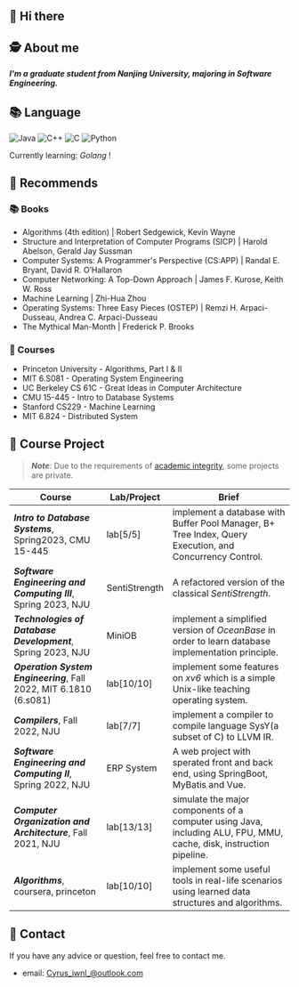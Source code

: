 ## 👋 Hi there
## 🕵 About me
_**I'm a graduate student from Nanjing University, majoring in Software Engineering.**_

## 📚 Language
![Java](https://img.shields.io/badge/-Java-FC801D?style=flat&logo=java&logoColor=white)
![C++](https://img.shields.io/badge/-C++-FE2857?style=flat&logo=c%2B%2B&logoColor=white)
![C](https://img.shields.io/badge/-DD1265?style=flat&logo=c&logoColor=white)
![Python](https://img.shields.io/badge/-Python-FDB60D?style=flat&logo=python&logoColor=white)

Currently learning: _Golang_ ! 

## 🚀 Recommends
### 📚 Books
- Algorithms (4th edition) | Robert Sedgewick, Kevin Wayne
- Structure and Interpretation of Computer Programs (SICP) | Harold Abelson, Gerald Jay Sussman
- Computer Systems: A Programmer's Perspective (CS:APP) | Randal E. Bryant, David R. O’Hallaron
- Computer Networking: A Top-Down Approach | James F. Kurose, Keith W. Ross
- Machine Learning | Zhi-Hua Zhou
- Operating Systems: Three Easy Pieces (OSTEP) | Remzi H. Arpaci-Dusseau, Andrea C. Arpaci-Dusseau
- The Mythical Man-Month | Frederick P. Brooks

### 🏫 Courses
- Princeton University - Algorithms, Part I & II
- MIT 6.S081 - Operating System Engineering
- UC Berkeley CS 61C - Great Ideas in Computer Architecture
- CMU 15-445 - Intro to Database Systems
- Stanford CS229 - Machine Learning
- MIT 6.824 - Distributed System

## 🔬 Course Project
> ***Note***: Due to the requirements of [academic integrity](https://integrity.mit.edu/), some projects are private. 

| Course                                                       | Lab/Project        | Brief                                                        |
| ------------------------------------------------------------ | ------------------ | ------------------------------------------------------------ |
| ***Intro to Database Systems***, Spring2023, CMU 15-445| lab[5/5] | implement a database with Buffer Pool Manager, B+ Tree Index, Query Execution, and Concurrency Control. |
| ***Software Engineering and Computing III***, Spring 2023, NJU | SentiStrength | A refactored version of the classical *SentiStrength*.       |
| ***Technologies of Database Development***, Spring 2023, NJU | MiniOB             | implement a simplified version of *OceanBase* in order to learn database implementation principle. |
| ***Operation System Engineering***, Fall 2022, MIT 6.1810 (6.s081) | lab[10/10] | implement some features on *xv6* which is a simple Unix-like teaching operating system. |
| ***Compilers***, Fall 2022, NJU                              | lab[7/7]           | implement a compiler to compile language SysY(a subset of C) to LLVM IR. |
| ***Software Engineering and Computing II***, Spring 2022, NJU | ERP System         | A web project with sperated front and back end, using SpringBoot, MyBatis and Vue. |
| ***Computer Organization and Architecture***, Fall 2021, NJU | lab[13/13]         | simulate the major components of a computer using Java, including ALU, FPU,  MMU, cache, disk, instruction pipeline. |
| ***Algorithms***, coursera, princeton                        | lab[10/10]         | implement some useful tools in real-life scenarios using learned data structures and algorithms. |

## 📧 Contact

If you have any advice or question, feel free to contact me.
+ email: Cyrus_iwnl_@outlook.com
